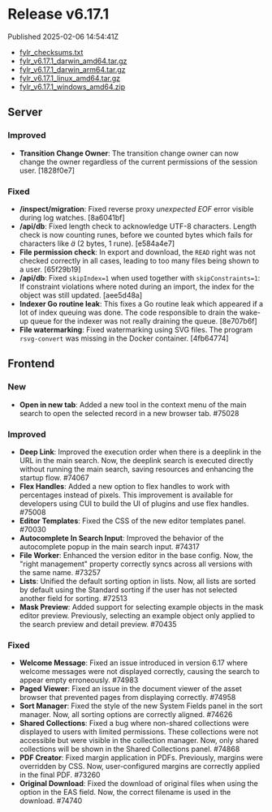 
# Release v6.17.1

Published 2025-02-06 14:54:41Z

* [fylr_checksums.txt](https://s3.eu-central-1.wasabisys.com/fylr-releases/v6.17.1/fylr_checksums.txt)
* [fylr_v6.17.1_darwin_amd64.tar.gz](https://s3.eu-central-1.wasabisys.com/fylr-releases/v6.17.1/fylr_v6.17.1_darwin_amd64.tar.gz)
* [fylr_v6.17.1_darwin_arm64.tar.gz](https://s3.eu-central-1.wasabisys.com/fylr-releases/v6.17.1/fylr_v6.17.1_darwin_arm64.tar.gz)
* [fylr_v6.17.1_linux_amd64.tar.gz](https://s3.eu-central-1.wasabisys.com/fylr-releases/v6.17.1/fylr_v6.17.1_linux_amd64.tar.gz)
* [fylr_v6.17.1_windows_amd64.zip](https://s3.eu-central-1.wasabisys.com/fylr-releases/v6.17.1/fylr_v6.17.1_windows_amd64.zip)

## Server

### Improved

* **Transition Change Owner**: The transition change owner can now change the owner regardless of the current permissions of the session user. [1828f0e7]

### Fixed

* **/inspect/migration**: Fixed reverse proxy _unexpected EOF_ error visible during log watches. [8a6041bf]
* **/api/db**: Fixed length check to acknowledge UTF-8 characters. Length check is now counting runes, before we counted bytes which fails for characters like _ä_ (2 bytes, 1 rune). [e584a4e7]
* **File permission check**: In export and download, the `READ` right was not checked correctly in all cases, leading to too many files being shown to a user. [65f29b19]
* **/api/db**: Fixed `skipIndex=1` when used together with `skipConstraints=1`:  If constraint violations where noted during an import, the index for the object was still updated. [aee5d48a]
* **Indexer Go routine leak**:  This fixes a Go routine leak which appeared if a lot of index queuing was done. The code responsible to drain the wake-up queue for the indexer was not really draining the queue. [8e707b6f]
* **File watermarking**: Fixed watermarking using SVG files. The program `rsvg-convert` was missing in the Docker container. [4fb64774]

## Frontend

### New
- **Open in new tab**: Added a new tool in the context menu of the main search to open the selected record in a new browser tab. #75028

### Improved
- **Deep Link**: Improved the execution order when there is a deeplink in the URL in the main search. Now, the deeplink search is executed directly without running the main search, saving resources and enhancing the startup flow. #74067
- **Flex Handles**: Added a new option to flex handles to work with percentages instead of pixels. This improvement is available for developers using CUI to build the UI of plugins and use flex handles. #75008
- **Editor Templates**: Fixed the CSS of the new editor templates panel. #70030
- **Autocomplete In Search Input**: Improved the behavior of the autocomplete popup in the main search input. #74317
- **File Worker**: Enhanced the version editor in the base config. Now, the "right management" property correctly syncs across all versions with the same name. #73257
- **Lists**: Unified the default sorting option in lists. Now, all lists are sorted by default using the Standard sorting if the user has not selected another field for sorting. #72513
- **Mask Preview**: Added support for selecting example objects in the mask editor preview. Previously, selecting an example object only applied to the search preview and detail preview. #70435

### Fixed
- **Welcome Message**: Fixed an issue introduced in version 6.17 where welcome messages were not displayed correctly, causing the search to appear empty erroneously. #74983
- **Paged Viewer**: Fixed an issue in the document viewer of the asset browser that prevented pages from displaying correctly. #74958
- **Sort Manager**: Fixed the style of the new System Fields panel in the sort manager. Now, all sorting options are correctly aligned. #74626
- **Shared Collections**: Fixed a bug where non-shared collections were displayed to users with limited permissions. These collections were not accessible but were visible in the collection manager. Now, only shared collections will be shown in the Shared Collections panel. #74868
- **PDF Creator**: Fixed margin application in PDFs. Previously, margins were overridden by CSS. Now, user-configured margins are correctly applied in the final PDF. #73260
- **Original Download**: Fixed the download of original files when using the option in the EAS field. Now, the correct filename is used in the download. #74740
